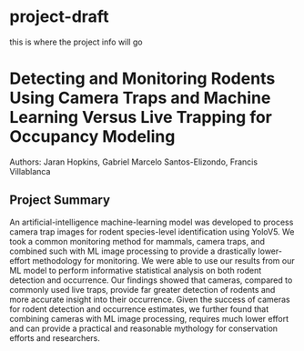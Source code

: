 # project-draft
this is where the project info will go
# Detecting and Monitoring Rodents Using Camera Traps and Machine Learning Versus Live Trapping for Occupancy Modeling
Authors: Jaran Hopkins, Gabriel Marcelo Santos-Elizondo, Francis Villablanca

## Project Summary 

An artificial-intelligence machine-learning model was developed to process camera trap images for rodent species-level identification using YoloV5.  We took a common monitoring method for mammals, camera traps, and combined such with ML image processing to provide a drastically lower-effort methodology for monitoring.  We were able to use our results from our ML model to perform informative statistical analysis on both rodent detection and occurrence.  Our findings showed that cameras, compared to commonly used live traps, provide far greater detection of rodents and more accurate insight into their occurrence.  Given the success of cameras for rodent detection and occurrence estimates, we further found that combining cameras with ML image processing, requires much lower effort and can provide a practical and reasonable mythology for conservation efforts and researchers.  
